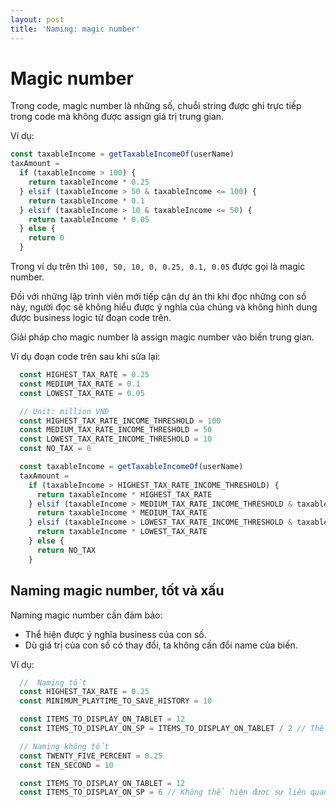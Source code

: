 ```yaml
---
layout: post
title: 'Naming: magic number'
---
```


# Magic number

Trong code, magic number là những số, chuỗi string được ghi trực tiếp trong code mà không được assign giá trị trung gian.

Ví dụ:

```js
const taxableIncome = getTaxableIncomeOf(userName)
taxAmount =
  if (taxableIncome > 100) {
    return taxableIncome * 0.25
  } elsif (taxableIncome > 50 & taxableIncome <= 100) {
    return taxableIncome * 0.1
  } elsif (taxableIncome > 10 & taxableIncome <= 50) {
    return taxableIncome * 0.05
  } else {
    return 0
  }
```

Trong ví dụ trên thì `100, 50, 10, 0, 0.25, 0.1, 0.05` được gọi là magic number.

Đối với những lập trình viên mới tiếp cận dự án thì khi đọc những con số này, người đọc sẽ không hiểu được ý nghĩa của chúng và không hình dung được business logic từ đoạn code trên.

Giải pháp cho magic number là assign magic number vào biến trung gian.

Ví dụ đoạn code trên sau khi sửa lại:

```js
  const HIGHEST_TAX_RATE = 0.25
  const MEDIUM_TAX_RATE = 0.1
  const LOWEST_TAX_RATE = 0.05

  // Unit: million VND
  const HIGHEST_TAX_RATE_INCOME_THRESHOLD = 100
  const MEDIUM_TAX_RATE_INCOME_THRESHOLD = 50
  const LOWEST_TAX_RATE_INCOME_THRESHOLD = 10
  const NO_TAX = 0

  const taxableIncome = getTaxableIncomeOf(userName)
  taxAmount =
    if (taxableIncome > HIGHEST_TAX_RATE_INCOME_THRESHOLD) {
      return taxableIncome * HIGHEST_TAX_RATE
    } elsif (taxableIncome > MEDIUM_TAX_RATE_INCOME_THRESHOLD & taxableIncome <= HIGHEST_TAX_RATE_INCOME_THRESHOLD) {
      return taxableIncome * MEDIUM_TAX_RATE
    } elsif (taxableIncome > LOWEST_TAX_RATE_INCOME_THRESHOLD & taxableIncome <= MEDIUM_TAX_RATE_INCOME_THRESHOLD) {
      return taxableIncome * LOWEST_TAX_RATE
    } else {
      return NO_TAX
    }
```

## Naming magic number, tốt và xấu

Naming magic number cần đảm bảo:

- Thể hiện được ý nghĩa business của con số.
- Dù giá trị của con số có thay đổi, ta không cần đổi name của biến.

Ví dụ:

```js
  //  Naming tốt
  const HIGHEST_TAX_RATE = 0.25
  const MINIMUM_PLAYTIME_TO_SAVE_HISTORY = 10

  const ITEMS_TO_DISPLAY_ON_TABLET = 12
  const ITEMS_TO_DISPLAY_ON_SP = ITEMS_TO_DISPLAY_ON_TABLET / 2 // Thể hiện được sự liên quan giữa tablet và smartphone

  // Naming không tốt
  const TWENTY_FIVE_PERCENT = 0.25
  const TEN_SECOND = 10

  const ITEMS_TO_DISPLAY_ON_TABLET = 12
  const ITEMS_TO_DISPLAY_ON_SP = 6 // Không thể hiện được sự liên quan giữa tablet và smartphone
```

